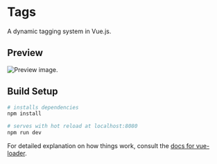 # Tags
 A dynamic tagging system in Vue.js.

## Preview
![Preview image.](https://github.com/zanadaniel/tags/blob/master/src/assets/image.png "Preview image")

## Build Setup
``` bash
# installs dependencies
npm install

# serves with hot reload at localhost:8080
npm run dev
```

For detailed explanation on how things work, consult the [docs for vue-loader](http://vuejs.github.io/vue-loader).